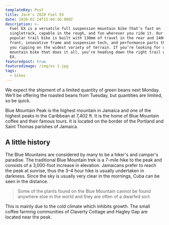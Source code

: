 ```yaml
---
templateKey: Post
title: Jack's 2020 Fuel EX
date: 2020-02-24T15:04:10.000Z
description: >-
  Fuel EX is a versatile full suspension mountain bike that’s fast on
  singletrack, capable in the rough, and fun wherever you ride it. Our most
  popular trail bike is built with 130mm of travel in the rear and 140mm up
  front, innovative frame and suspension tech, and performance parts that keep
  you ripping on the widest variety of terrain. If you’re looking for one
  mountain bike that does it all, you’re heading down the right trail with Fuel
  EX.
featuredpost: true
featuredimage: /img/ex 1.jpg
tags:
  - bikes
---
```

We expect the shipment of a limited quantity of green beans next Monday. We’ll be offering the roasted beans from Tuesday, but quantities are limited, so be quick.

Blue Mountain Peak is the highest mountain in Jamaica and one of the highest peaks in the Caribbean at 7,402 ft. It is the home of Blue Mountain coffee and their famous tours. It is located on the border of the Portland and Saint Thomas parishes of Jamaica.

## A little history

The Blue Mountains are considered by many to be a hiker's and camper's paradise. The traditional Blue Mountain trek is a 7-mile hike to the peak and consists of a 3,000-foot increase in elevation. Jamaicans prefer to reach the peak at sunrise, thus the 3–4 hour hike is usually undertaken in darkness. Since the sky is usually very clear in the mornings, Cuba can be seen in the distance.

> Some of the plants found on the Blue Mountain cannot be found anywhere else in the world and they are often of a dwarfed sort.

This is mainly due to the cold climate which inhibits growth. The small coffee farming communities of Claverty Cottage and Hagley Gap are located near the peak.
